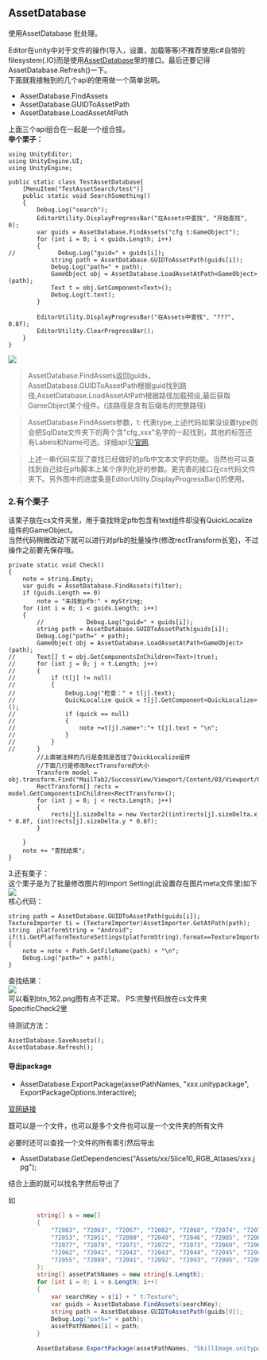 ## AssetDatabase  
使用AssetDatabase  批处理。

Editor在unity中对于文件的操作(导入，设置，加载等等)不推荐使用c#自带的filesystem(.IO)而是使用[AssetDatabase](https://docs.unity3d.com/ScriptReference/AssetDatabase.html)里的接口。最后还要记得AssetDatabase.Refresh()一下。  
下面就我接触到的几个api的使用做一个简单说明。   

* AssetDatabase.FindAssets  
* AssetDatabase.GUIDToAssetPath 
* AssetDatabase.LoadAssetAtPath  

上面三个api组合在一起是一个组合技。  
**举个栗子：**  

	using UnityEditor;
	using UnityEngine.UI;
	using UnityEngine;
	
	public static class TestAssetDatabase{
	    [MenuItem("TestAssetSearch/test")]
	    public static void SearchSomething()
	    {
	        Debug.Log("search");
	        EditorUtility.DisplayProgressBar("在Assets中查找", "开始查找", 0);
	        var guids = AssetDatabase.FindAssets("cfg t:GameObject");
	        for (int i = 0; i < guids.Length; i++)
	        {
	//            Debug.Log("guid=" + guids[i]);
	            string path = AssetDatabase.GUIDToAssetPath(guids[i]);
	            Debug.Log("path=" + path);
	            GameObject obj = AssetDatabase.LoadAssetAtPath<GameObject>(path);
	            Text t = obj.GetComponent<Text>();
	            Debug.Log(t.text);
	        }
	
	        EditorUtility.DisplayProgressBar("在Assets中查找", "???", 0.8f);
	        EditorUtility.ClearProgressBar();
	    }
	}
![](pic/1.png)  
>AssetDatabase.FindAssets返回guids，AssetDatabase.GUIDToAssetPath根据guid找到路径,AssetDatabase.LoadAssetAtPath根据路径加载预设,最后获取GameObject某个组件。(该路径是含有后缀名的完整路径)  

>AssetDatabase.FindAssets参数，t: 代表type,上述代码如果没设置type则会把SqlData文件夹下的两个含"cfg_xxx"名字的一起找到，其他的标签还有Labels和Name可选。详细api见[官网](https://docs.unity3d.com/ScriptReference/AssetDatabase.FindAssets.html).

>上述一串代码实现了查找已经做好的pfb中文本文字的功能。当然也可以查找到自己挂在pfb脚本上某个序列化好的参数。更完善的接口在cs代码文件夹下。另外图中的进度条是EditorUtility.DisplayProgressBar()的使用。  

### 2.有个栗子  
该栗子放在cs文件夹里，用于查找特定pfb包含有text组件却没有QuickLocalize组件的GameObject。  
当然代码稍微改动下就可以进行对pfb的批量操作(修改rectTransform长宽)，不过操作之前要先保存哦。  

    private static void Check()
    {
        note = string.Empty;
        var guids = AssetDatabase.FindAssets(filter);
        if (guids.Length == 0)
            note = "未找到pfb:" + myString;
        for (int i = 0; i < guids.Length; i++)
        {
            //            Debug.Log("guid=" + guids[i]);
            string path = AssetDatabase.GUIDToAssetPath(guids[i]);
            Debug.Log("path=" + path);
            GameObject obj = AssetDatabase.LoadAssetAtPath<GameObject>(path);
    //      Text[] t = obj.GetComponentsInChildren<Text>(true);
    //      for (int j = 0; j < t.Length; j++)
    //      {
    //          if (t[j] != null)
    //          {
    //              Debug.Log("检查：" + t[j].text);
    //              QuickLocalize quick = t[j].GetComponent<QuickLocalize>();
    //              if (quick == null)
    //              {
    //                  note +=t[j].name+":"+ t[j].text + "\n";
    //              }
    //          }
    //      }
    		//上面被注释的几行是查找是否挂了QuickLocalize组件
    		//下面几行是修改RectTransform的大小
            Transform model = obj.transform.Find("MailTab2/SuccessView/Viewport/Content/03/Viewport/Content/ListItemModel1");
            RectTransform[] rects = model.GetComponentsInChildren<RectTransform>();
            for (int j = 0; j < rects.Length; j++)
            {
                rects[j].sizeDelta = new Vector2((int)rects[j].sizeDelta.x * 0.8f, (int)rects[j].sizeDelta.y * 0.8f);
            }
    
        }
        note += "查找结束";
    }
3.还有栗子：  
这个栗子是为了批量修改图片的Import Setting(此设置存在图片meta文件里)如下  
![](pic/2.png)  
核心代码：  

    string path = AssetDatabase.GUIDToAssetPath(guids[i]);
    TextureImporter ti = (TextureImporter)AssetImporter.GetAtPath(path);
    string  platformString = "Android";
    if(ti.GetPlatformTextureSettings(platformString).format==TextureImporterFormat.RGBA32)
    {
        note = note + Path.GetFileName(path) + "\n";
        Debug.Log("path=" + path);
    }
查找结果：  
![](pic/3.png)  
可以看到btn_162.png图有点不正常。
PS:完整代码放在cs文件夹SpecificCheck2里  

待测试方法：  

    AssetDatabase.SaveAssets();
    AssetDatabase.Refresh();


#### 导出package

* AssetDatabase.ExportPackage(assetPathNames, "xxx.unitypackage", ExportPackageOptions.Interactive);

[官网链接](https://docs.unity3d.com/ScriptReference/AssetDatabase.ExportPackage.html)

既可以是一个文件，也可以是多个文件也可以是一个文件夹的所有文件

必要时还可以查找一个文件的所有索引然后导出

* AssetDatabase.GetDependencies("Assets/xx/Slice10_RGB_Atlases/xxx.jpg");

结合上面的就可以找名字然后导出了

如

```c#
        string[] s = new[]
        {
            "72083", "72063", "72067", "72082", "72068", "72074", "72075", "72076", "72078", "72065", "72058", "72056",
            "72053", "72051", "72080", "72049", "72046", "72085", "72087", "72086", "72090", "72094", "72097", "72070",
            "72077", "72079", "72071", "72072", "72073", "72069", "72064", "72066", "72060", "72057", "72059", "72061",
            "72062", "72041", "72042", "72043", "72044", "72045", "72047", "72081", "72048", "72050", "72052", "72054",
            "72055", "72089", "72091", "72092", "72093", "72095", "72096", "72098"
        };
        string[] assetPathNames = new string[s.Length];
        for (int i = 0; i < s.Length; i++)
        {
            var searchKey = s[i] + " t:Texture";
            var guids = AssetDatabase.FindAssets(searchKey);
            string path = AssetDatabase.GUIDToAssetPath(guids[0]);
            Debug.Log("path=" + path);
            assetPathNames[i] = path;
        }
        
        AssetDatabase.ExportPackage(assetPathNames, "SkillImage.unitypackage", ExportPackageOptions.Interactive);
```

